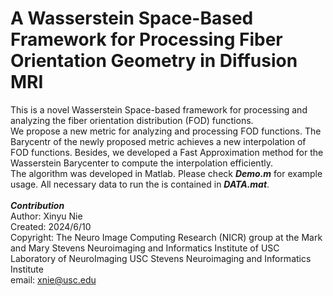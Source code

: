# A Wasserstein Space-Based Framework for Processing Fiber Orientation Geometry in Diffusion MRI
This is a novel Wasserstein Space-based framework for processing and analyzing the fiber orientation distribution (FOD) functions. <br />
We propose a new metric for analyzing and processing FOD functions. The Barycentr of the newly proposed metric achieves a new interpolation of FOD functions. Besides, we developed a Fast Approximation method for the Wasserstein Barycenter to compute the interpolation efficiently. 
<br />
The algorithm was developed in Matlab. Please check ***Demo.m*** for example usage.  All necessary data to run the is contained in ***DATA.mat***.
<br />
<br />
***Contribution***
<br />
Author: Xinyu Nie
<br />
Created: 2024/6/10
<br />
Copyright: The Neuro Image Computing Research (NICR) group at the Mark and Mary Stevens Neuroimaging and Informatics Institute of USC Laboratory of NeuroImaging USC Stevens Neuroimaging and Informatics Institute
<br />
email: xnie@usc.edu


